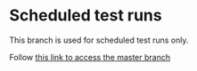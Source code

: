 # Scheduled test runs

This branch is used for scheduled test runs only.

Follow [this link to access the master branch](/tree/master)